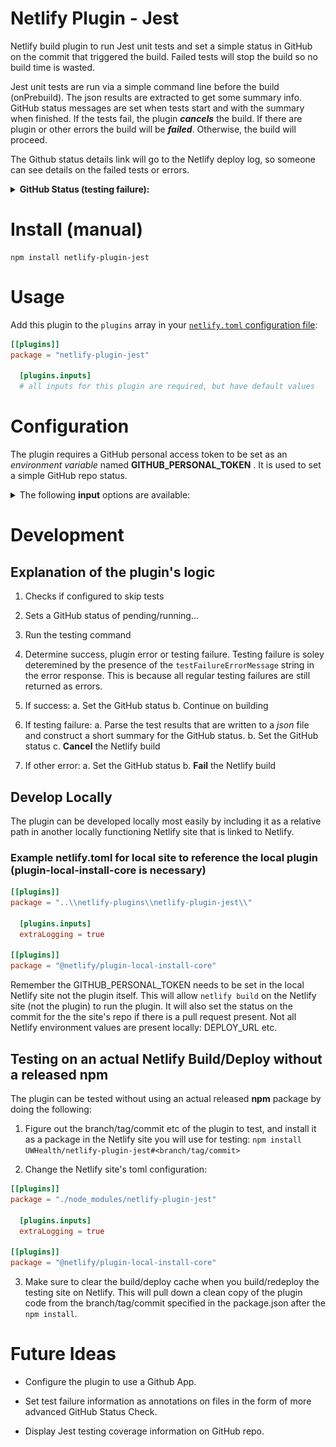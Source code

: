 # Netlify Plugin - Jest

Netlify build plugin to run Jest unit tests and set a simple status in GitHub on the commit that triggered the build. Failed tests will stop the build so no build time is wasted.

Jest unit tests are run via a simple command line before the build (onPrebuild). The json results are extracted to get some summary info. GitHub status messages are set when tests start and with the summary when finished. If the tests fail, the plugin **_cancels_** the build. If there are plugin or other errors the build will be **_failed_**. Otherwise, the build will proceed.

The Github status details link will go to the Netlify deploy log, so someone can see details on the failed tests or errors.

<details>
<summary><b>GitHub Status (testing failure):</b></summary>
<img src="static/gh_jest_tests.png"/>
</details>



# Install (manual)


```
npm install netlify-plugin-jest
```

# Usage

Add this plugin to the `plugins` array in your [`netlify.toml` configuration file](https://docs.netlify.com/configure-builds/file-based-configuration):

```toml
[[plugins]]
package = "netlify-plugin-jest"

  [plugins.inputs]
  # all inputs for this plugin are required, but have default values
```

# Configuration

The plugin requires a GitHub personal access token to be set as an _environment variable_ named **GITHUB_PERSONAL_TOKEN** . It is used to set a simple GitHub repo status.

<details>
<summary>The following <b>input</b> options are available:</summary>

- **name**: testCommand
  - **description**: The command line used to trigger the tests and any other features. Separating this out allows for easier customization and future development. Change cautiously.
  - **default**: jest --collectCoverage --json --outputFile jest.results.json
  - **required**: true
- **name**: skipTests
  - **description**: Skip unit tests but leave the plugin present
  - **default**: false
  - **required**: true
- **name**: skipStatusUpdate
  - **description**: Skip Github status update
  - **default**: false
  - **required**: true
- **name**: testFailureErrorMessage
  - **description**: String that exists inside of the error message indicating tests failed.
  - **default**: Command failed with exit code 1
  - **required**: true
- **name**: gitHubStatusName
  - **description**: Context/name for the status in GitHub, should be pretty unique
  - **default**: Jest Tests
  - **required**: true
- **name**: extraLogging
  - **description**: Display some extra console logging.
  - **default**: false
  - **required**: true

</details>

# Development

## Explanation of the plugin's logic

1. Checks if configured to skip tests

2. Sets a GitHub status of pending/running...

3. Run the testing command

4. Determine success, plugin error or testing failure. Testing failure is soley deteremined by the presence of the `testFailureErrorMessage` string in the error response. This is because all regular testing failures are still returned as errors.

5. If success:
  a. Set the GitHub status
  b. Continue on building

6. If testing failure:
  a. Parse the test results that are written to a _json_ file and construct a short summary for the GitHub status.
  b. Set the GitHub status
  c. **Cancel** the Netlify build

7. If other error:
  a. Set the GitHub status
  b. **Fail** the Netlify build

## Develop Locally

The plugin can be developed locally most easily by including it as a relative path in another locally functioning Netlify  site that is linked to Netlify.

### Example netlify.toml for local site to reference the local plugin (plugin-local-install-core is necessary)

```toml
[[plugins]]
package = "..\\netlify-plugins\\netlify-plugin-jest\\"

  [plugins.inputs]
  extraLogging = true

[[plugins]]
package = "@netlify/plugin-local-install-core"
```

Remember the GITHUB_PERSONAL_TOKEN needs to be set in the local Netlify site not the plugin itself. This will allow `netlify build` on the Netlify site (not the plugin) to run the plugin. It will also set the status on the commit for the the site's repo if there is a pull request present. Not all Netlify environment values are present locally: DEPLOY_URL etc.

## Testing on an actual Netlify Build/Deploy without a released npm

The plugin can be tested without using an actual released **npm** package by doing the following:

1. Figure out the branch/tag/commit etc of the plugin to test, and install it as a package in the Netlify site you will use for testing:
`npm install UWHealth/netlify-plugin-jest#<branch/tag/commit>`

2. Change the Netlify site's toml configuration:

  ```toml
  [[plugins]]
  package = "./node_modules/netlify-plugin-jest"

    [plugins.inputs]
    extraLogging = true

  [[plugins]]
  package = "@netlify/plugin-local-install-core"
  ```

3. Make sure to clear the build/deploy cache when you build/redeploy the testing site on Netlify. This will pull down a clean copy of the plugin code from the branch/tag/commit specified in the package.json after the `npm install`.


# Future Ideas

- Configure the plugin to use a Github App.

- Set test failure information as annotations on files in the form of more advanced GitHub Status Check.

- Display Jest testing coverage information on GitHub repo.


